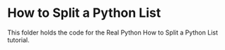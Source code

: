 # How to Split a Python List

This folder holds the code for the Real Python How to Split a Python List tutorial.
